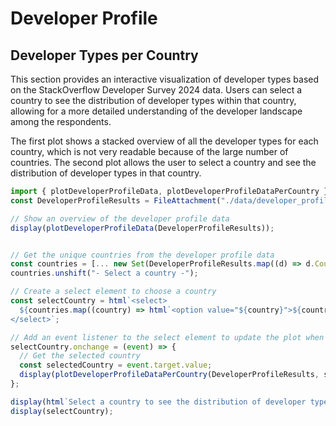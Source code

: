 # Developer Profile

## Developer Types per Country
This section provides an interactive visualization of developer types based on the StackOverflow Developer Survey 2024 data. Users can select a country to see the distribution of developer types within that country, allowing for a more detailed understanding of the developer landscape among the respondents.


The first plot shows a stacked overview of all the developer types for each country, which is not very readable because of the large number of countries. The second plot allows the user to select a country and see the distribution of developer types in that country.
```js
import { plotDeveloperProfileData, plotDeveloperProfileDataPerCountry } from  "./components/developer_profile.js"
const DeveloperProfileResults = FileAttachment("./data/developer_profile.json").json();
```

```js
// Show an overview of the developer profile data
display(plotDeveloperProfileData(DeveloperProfileResults));
```

```js

// Get the unique countries from the developer profile data
const countries = [... new Set(DeveloperProfileResults.map((d) => d.Country))];
countries.unshift("- Select a country -");

// Create a select element to choose a country
const selectCountry = html`<select>
  ${countries.map((country) => html`<option value="${country}">${country}</option>`)}
</select>`;

// Add an event listener to the select element to update the plot when a country is selected
selectCountry.onchange = (event) => {
  // Get the selected country
  const selectedCountry = event.target.value;
  display(plotDeveloperProfileDataPerCountry(DeveloperProfileResults, selectedCountry));
};

display(html`Select a country to see the distribution of developer types per country<br>`);
display(selectCountry);

```
